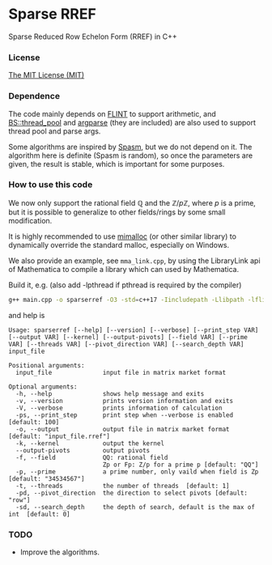 # Sparse RREF
Sparse Reduced Row Echelon Form (RREF) in C++

### License

[The MIT License (MIT)](https://raw.githubusercontent.com/munuxi/sparse_mat/master/LICENSE)

### Dependence

The code mainly depends on [FLINT](https://flintlib.org/) to support arithmetic, and [BS::thread_pool](https://github.com/bshoshany/thread-pool) and [argparse](https://github.com/p-ranav/argparse) (they are included) are also used to support thread pool and parse args.

Some algorithms are inspired by [Spasm](https://github.com/cbouilla/spasm), but we do not depend on it. The algorithm here is definite (Spasm is random), so once the parameters are given, the result is stable, which is important for some purposes.

### How to use this code

We now only support the rational field $\mathbb Q$ and the $\mathbb Z/p\mathbb Z$, where $p$ is a prime, but it is possible to generalize to other fields/rings by some small modification.

It is highly recommended to use [mimalloc](https://github.com/microsoft/mimalloc) (or other similar library) to dynamically override the standard malloc, especially on Windows.

We also provide an example, see `mma_link.cpp`, by using the LibraryLink api of Mathematica to compile a library which can used by Mathematica.

Build it, e.g. (also add -lpthread if pthread is required by the compiler)

```bash
g++ main.cpp -o sparserref -O3 -std=c++17 -Iincludepath -Llibpath -lflint -lgmp
```

and help is 

```
Usage: sparserref [--help] [--version] [--verbose] [--print_step VAR] [--output VAR] [--kernel] [--output-pivots] [--field VAR] [--prime VAR] [--threads VAR] [--pivot_direction VAR] [--search_depth VAR] input_file

Positional arguments:
  input_file              input file in matrix market format

Optional arguments:
  -h, --help              shows help message and exits
  -v, --version           prints version information and exits
  -V, --verbose           prints information of calculation
  -ps, --print_step       print step when --verbose is enabled [default: 100]
  -o, --output            output file in matrix market format [default: "input_file.rref"]
  -k, --kernel            output the kernel
  --output-pivots         output pivots
  -f, --field             QQ: rational field
                          Zp or Fp: Z/p for a prime p [default: "QQ"]
  -p, --prime             a prime number, only vaild when field is Zp  [default: "34534567"]
  -t, --threads           the number of threads  [default: 1]
  -pd, --pivot_direction  the direction to select pivots [default: "row"]
  -sd, --search_depth     the depth of search, default is the max of int  [default: 0]
```

### TODO

* Improve the algorithms.

